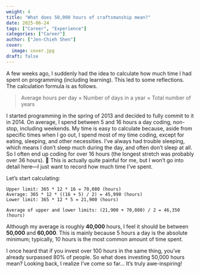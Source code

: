 ```yaml
---
weight: 4
title: "What does 50,000 hours of craftsmanship mean?"
date: 2025-06-24
tags: ["Career", "Experience"]
categories: ["Career"]
author: ["Jen-Chieh Shen"]
cover:
  image: cover.jpg
draft: false
---
```


A few weeks ago, I suddenly had the idea to calculate how much time I had spent on programming (including learning).
This led to some reflections. The calculation formula is as follows.

<!-- more -->

> Average hours per day × Number of days in a year × Total number of years

I started programming in the spring of 2013 and decided to fully commit to it in 2014.
On average, I spend between 5 and 16 hours a day coding, non-stop, including weekends.
My time is easy to calculate because, aside from specific times when I go out,
I spend most of my time coding, except for eating, sleeping, and other necessities.
I’ve always had trouble sleeping, which means I don’t sleep much during the day,
and often don’t sleep at all. So I often end up coding for over 16 hours
(the longest stretch was probably over 36 hours). 🤔
This is actually quite painful for me, but I won’t go into detail here—I just want to record how much time I’ve spent.  

Let’s start calculating:  

```
Upper limit: 365 * 12 * 16 = 70,080 (hours)  
Average: 365 * 12 * ((16 + 5) / 2) = 45,990 (hours)  
Lower limit: 365 * 12 * 5 = 21,900 (hours)

Average of upper and lower limits: (21,900 + 70,080) / 2 = 46,350 (hours)
```

Although my average is roughly **40,000** hours, I feel it should be between **50,000** and **60,000**.
This is mainly because 5 hours a day is the absolute minimum; typically, 10 hours is the most common amount of time spent.

I once heard that if you invest over 100 hours in the same thing, you’ve already surpassed 80% of people.
So what does investing 50,000 hours mean? Looking back, I realize I’ve come so far… It’s truly awe-inspiring!
